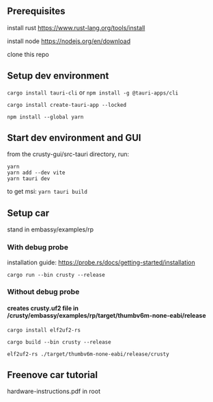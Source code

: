 ## Prerequisites
install rust
https://www.rust-lang.org/tools/install

install node
https://nodejs.org/en/download

clone this repo

## Setup dev environment

`cargo install tauri-cli` or `npm install -g @tauri-apps/cli `

`cargo install create-tauri-app --locked`

`npm install --global yarn`

## Start dev environment and GUI
from the crusty-gui/src-tauri directory, run:
```
yarn
yarn add --dev vite
yarn tauri dev
```

to get msi:
`yarn tauri build`

## Setup car
stand in embassy/examples/rp


### With debug probe
installation guide:
https://probe.rs/docs/getting-started/installation

`cargo run --bin crusty --release`


### Without debug probe
#### creates crusty.uf2 file in /crusty/embassy/examples/rp/target/thumbv6m-none-eabi/release

`cargo install elf2uf2-rs`

`cargo build --bin crusty --release`

`elf2uf2-rs ./target/thumbv6m-none-eabi/release/crusty`


## Freenove car tutorial
hardware-instructions.pdf in root
